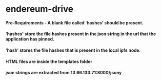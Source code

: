 # endereum-drive
#### Pre-Requirements - A blank file called 'hashes' should be present.
#### 'hashes' store the file hashes present in the json string in the url that the application has pinned.
#### 'hash' stores the file hashes that is present in the local ipfs node.
#### HTML files are inside the templates folder
#### json strings are extracted from 13.66.133.71:8000/jsony
